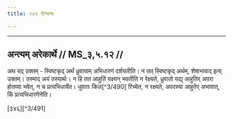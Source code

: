 ```yaml
---
title: १४२ टिप्पन्यः

---
```


[^3/488]: E2,4: prāyaṇīye

[^3/489]: E2,4: odanajātibhājyajātiṃ

____________________________________________


## अन्त्यम् अरेकार्थे // MS_३,५.१२ //

अथ यद् उक्तम् - स्विष्टकृद् अर्थं ध्रुवायाम् अभिधारणं दर्शयतीति। न तत् स्विष्टकृद् अर्थम्, शेषाभावाद् इत्य् उक्तम्। तस्माद् अयं तस्यार्थः। न हि तत आहुतिं यक्ष्यन् भवतीति न रेक्ष्यते, ध्रुवातो यद्य् आहुतिर् अपरा होतव्या भवेत्, न च प्रत्यभिधार्येत। धुवातः किल[^3/490] रिच्येत, न रक्ष्यते, अपरस्या आहुतेर् अभावात्, किं प्रत्यभिधारणेनेति।

[३४६][^3/491]
